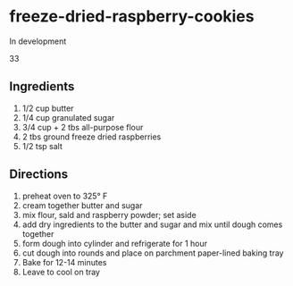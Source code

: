 # freeze-dried-raspberry-cookies
In development

33
## Ingredients
1. 1/2 cup butter
2. 1/4 cup granulated sugar
3. 3/4 cup + 2 tbs all-purpose flour
4. 2 tbs ground freeze dried raspberries
5. 1/2 tsp salt

## Directions
1. preheat oven to 325° F
2. cream together butter and sugar
3. mix flour, sald and raspberry powder; set aside
4. add dry ingredients to the butter and sugar and mix until dough comes together
5. form dough into cylinder and refrigerate for 1 hour
6. cut dough into rounds and place on parchment paper-lined baking tray
7. Bake for 12-14 minutes
8. Leave to cool on tray
